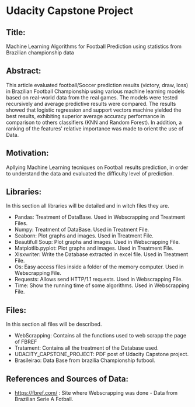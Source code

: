 # Udacity Capstone Project
## Title:
Machine Learning Algorithms for Football Prediction using statistics from Brazilian championship data

## Abstract: 
This article evaluated football/Soccer prediction results (victory, draw, loss) in Brazilian Football Championship using various machine learning models based on real-world data from the real games. The models were tested recursively and average predictive results were compared. The results showed that logistic regression and support vectors machine yielded the best results, exhibiting superior average accuracy performance in comparison to others classifiers (KNN and Random Forest). In addition, a ranking of the features' relative importance was made to orient the use of Data.

## Motivation: 
Apllying Machine Learning tecniques on Football results prediction, in order to understand the data and evaluated the difficulty level of prediction.

## Libraries:
In this section all libraries will be detailed and in witch files they are.

* Pandas: Treatment of DataBase. Used in Webscrapping and Treatment Files.
* Numpy: Treatment of DataBase. Used in Treatment File.
* Seaborn: Plot graphs and images. Used in Treatment File.
* Beautifull Soup: Plot graphs and images. Used in Webscrapping File.
* Matplotlib.pyplot: Plot graphs and images. Used in Treatment File.
* Xlsxwriter: Write the Database extracted in excel file. Used in Treatment File.
* Os: Easy access files inside a folder of the memory computer. Used in Webscrapping File.
* Requests: Allows send HTTP/1.1 requests. Used in Webscrapping File.
* Time: Show the running time of some algorithms. Used in Webscrapping File.

## Files:

In this section all files will be described.

* WebScrapping: Contains all the functions used to web scrapp the page of FBREF
* Tratament: Contains all the treatment of the Database used.
* UDACITY_CAPSTONE_PROJECT: PDF post of Udacity Capstone project.
* Brasileirao: Data Base from brazilia Championship futbool.


## References and Sources of Data:

* https://fbref.com/ : Site where Webscrapping was done - Data from Brazilian Serie A Fotball.
